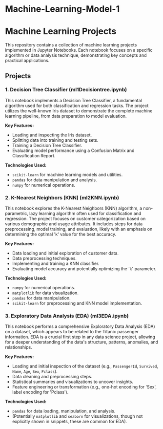 # Machine-Learning-Model-1

# Machine Learning Projects

This repository contains a collection of machine learning projects implemented in Jupyter Notebooks. Each notebook focuses on a specific algorithm or data analysis technique, demonstrating key concepts and practical applications.

## Projects

### 1. Decision Tree Classifier (ml1Decisiontree.ipynb)

This notebook implements a Decision Tree Classifier, a fundamental algorithm used for both classification and regression tasks. The project utilizes the well-known Iris dataset to demonstrate the complete machine learning pipeline, from data preparation to model evaluation.

**Key Features:**
* Loading and inspecting the Iris dataset.
* Splitting data into training and testing sets.
* Training a Decision Tree Classifier.
* Evaluating model performance using a Confusion Matrix and Classification Report.

**Technologies Used:**
* `scikit-learn` for machine learning models and utilities.
* `pandas` for data manipulation and analysis.
* `numpy` for numerical operations.

### 2. K-Nearest Neighbors (KNN) (ml2KNN.ipynb)

This notebook explores the K-Nearest Neighbors (KNN) algorithm, a non-parametric, lazy learning algorithm often used for classification and regression. The project focuses on customer categorization based on various demographic and usage attributes. It includes steps for data preprocessing, model training, and evaluation, likely with an emphasis on determining the optimal 'k' value for the best accuracy.

**Key Features:**
* Data loading and initial exploration of customer data.
* Data preprocessing techniques.
* Implementing and training a KNN classifier.
* Evaluating model accuracy and potentially optimizing the 'k' parameter.

**Technologies Used:**
* `numpy` for numerical operations.
* `matplotlib` for data visualization.
* `pandas` for data manipulation.
* `scikit-learn` for preprocessing and KNN model implementation.

### 3. Exploratory Data Analysis (EDA) (ml3EDA.ipynb)

This notebook performs a comprehensive Exploratory Data Analysis (EDA) on a dataset, which appears to be related to the Titanic passenger information. EDA is a crucial first step in any data science project, allowing for a deeper understanding of the data's structure, patterns, anomalies, and relationships.

**Key Features:**
* Loading and initial inspection of the dataset (e.g., `PassengerId`, `Survived`, `Name`, `Age`, `Sex`, `Pclass`).
* Data cleaning and preprocessing steps.
* Statistical summaries and visualizations to uncover insights.
* Feature engineering or transformation (e.g., one-hot encoding for 'Sex', label encoding for 'Pclass').

**Technologies Used:**
* `pandas` for data loading, manipulation, and analysis.
* (Potentially `matplotlib` and `seaborn` for visualizations, though not explicitly shown in snippets, these are common for EDA).
